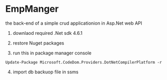 # EmpManger
the back-end of  a simple crud applicationion in Asp.Net web API

1) downlaod required .Net sdk 4.6.1

2) restore Nuget packages

3) run this in package manager console 

```
Update-Package Microsoft.CodeDom.Providers.DotNetCompilerPlatform -r
```

4) import db backuop file in ssms
